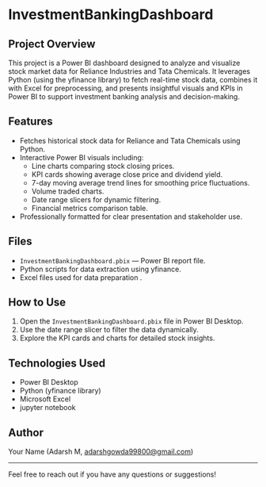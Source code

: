 # InvestmentBankingDashboard

## Project Overview
This project is a Power BI dashboard designed to analyze and visualize stock market data for Reliance Industries and Tata Chemicals. It leverages Python (using the yfinance library) to fetch real-time stock data, combines it with Excel for preprocessing, and presents insightful visuals and KPIs in Power BI to support investment banking analysis and decision-making.

## Features
- Fetches historical stock data for Reliance and Tata Chemicals using Python.
- Interactive Power BI visuals including:
  - Line charts comparing stock closing prices.
  - KPI cards showing average close price and dividend yield.
  - 7-day moving average trend lines for smoothing price fluctuations.
  - Volume traded charts.
  - Date range slicers for dynamic filtering.
  - Financial metrics comparison table.
- Professionally formatted for clear presentation and stakeholder use.

## Files
- `InvestmentBankingDashboard.pbix` — Power BI report file.
- Python scripts for data extraction using yfinance.
- Excel files used for data preparation .

## How to Use
1. Open the `InvestmentBankingDashboard.pbix` file in Power BI Desktop.
2. Use the date range slicer to filter the data dynamically.
3. Explore the KPI cards and charts for detailed stock insights.

## Technologies Used
- Power BI Desktop
- Python (yfinance library)
- Microsoft Excel
- jupyter notebook

## Author
Your Name (Adarsh M, adarshgowda99800@gmail.com)

---

Feel free to reach out if you have any questions or suggestions!

